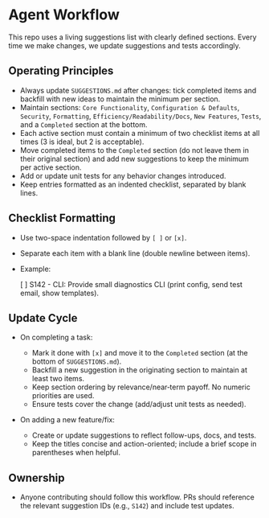 # Agent Workflow

This repo uses a living suggestions list with clearly defined sections. Every time we make changes, we update suggestions and tests accordingly.

## Operating Principles

- Always update `SUGGESTIONS.md` after changes: tick completed items and backfill with new ideas to maintain the minimum per section.
- Maintain sections: `Core Functionality`, `Configuration & Defaults`, `Security`, `Formatting`, `Efficiency/Readability/Docs`, `New Features`, `Tests`, and a `Completed` section at the bottom.
- Each active section must contain a minimum of two checklist items at all times (3 is ideal, but 2 is acceptable).
- Move completed items to the `Completed` section (do not leave them in their original section) and add new suggestions to keep the minimum per active section.
- Add or update unit tests for any behavior changes introduced.
- Keep entries formatted as an indented checklist, separated by blank lines.

## Checklist Formatting

- Use two-space indentation followed by `[ ]` or `[x]`.
- Separate each item with a blank line (double newline between items).
- Example:

  [ ] S142 - CLI: Provide small diagnostics CLI (print config, send test email, show templates).

## Update Cycle

- On completing a task:
  - Mark it done with `[x]` and move it to the `Completed` section (at the bottom of `SUGGESTIONS.md`).
  - Backfill a new suggestion in the originating section to maintain at least two items.
  - Keep section ordering by relevance/near‑term payoff. No numeric priorities are used.
  - Ensure tests cover the change (add/adjust unit tests as needed).

- On adding a new feature/fix:
  - Create or update suggestions to reflect follow-ups, docs, and tests.
  - Keep the titles concise and action-oriented; include a brief scope in parentheses when helpful.

## Ownership

- Anyone contributing should follow this workflow. PRs should reference the relevant suggestion IDs (e.g., `S142`) and include test updates.
